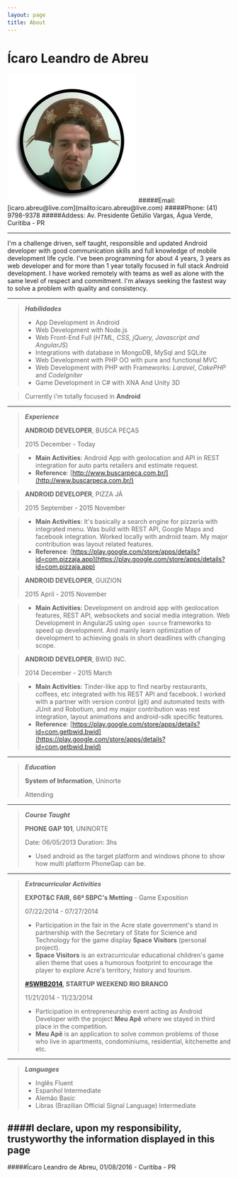 ```yaml
---
layout: page
title: About
---
```

Ícaro Leandro de Abreu
======
<img src="/images/its_a_me.png" alt="It's a me Ícaro!" style="margin-left:auto;margin-right:auto" />
#####Email: [icaro.abreu@live.com](mailto:icaro.abreu@live.com)
#####Phone: (41) 9798-9378
#####Addess: Av. Presidente Getúlio Vargas, Água Verde, Curitiba - PR

----------

I'm a challenge driven, self taught, responsible and updated Android developer with good communication skills and full knowledge of mobile development life cycle. I've been programming for about 4 years, 3 years as web developer and for more than 1 year totally focused in full stack Android development. I have worked remotely with teams as well as alone with the same level of respect and commitment. I'm always seeking the fastest way to solve a problem with quality and consistency.

----------

> ***Habilidades***
> 
> - App Development in Android
> - Web Development with Node.js 
> - Web Front-End Full (*HTML, CSS, jQuery, Javascript and AngularJS*)
> - Integrations with database in MongoDB, MySql and SQLite
> - Web Development with PHP OO with pure and functional MVC
> - Web Development with PHP with Frameworks: *Laravel*, *CakePHP* and *CodeIgniter*
> - Game Development in C# with XNA And Unity 3D


> Currently i'm totally focused in **Android**

----------

> ***Experience***
>
>**ANDROID DEVELOPER**, BUSCA PEÇAS
>
>2015 December - Today

> - **Main Activities**: Android App with geolocation and API in REST integration for auto parts retailers and estimate request.
> - **Reference**: [http://www.buscarpeca.com.br/](http://www.buscarpeca.com.br/)

>**ANDROID DEVELOPER**, PIZZA JÁ
>
>2015 September - 2015 November

> - **Main Activities**: It's basically a search engine for pizzeria with integrated menu. Was build with REST API, Google Maps and facebook integration. Worked locally with android team. My major contribution was layout related features.
> - **Reference**: [https://play.google.com/store/apps/details?id=com.pizzaja.app](https://play.google.com/store/apps/details?id=com.pizzaja.app)

>**ANDROID DEVELOPER**, GUIZION
>
>2015 April - 2015 November

> - **Main Activities**: Development on android app with geolocation features, REST API, websockets and social media integration. Web Development in AngularJS using `open source` frameworks to speed up development. And mainly learn optimization of development to achieving goals in short deadlines with changing scope.

>**ANDROID DEVELOPER**, BWID INC.
>
>2014 December - 2015 March

> - **Main Activities**: Tinder-like app to find nearby restaurants, coffees, etc integrated with his REST API and facebook. I worked with a partner with version control (git) and automated tests with JUnit and Robotium, and my major contribution was rest integration, layout animations and android-sdk specific features.  
> - **Reference**: [https://play.google.com/store/apps/details?id=com.getbwid.bwid](https://play.google.com/store/apps/details?id=com.getbwid.bwid)

----------

> ***Education***
> 
> **System of Information**, Uninorte
>
> Attending

----------

>***Course Taught***
>
>**PHONE GAP 101**, UNINORTE
>
> Date: 06/05/2013
> Duration: 3hs
>- Used android as the target platform and windows phone to show how multi platform PhoneGap can be.

----------

>***Extracurricular Activities***
>
>**EXPOT&C FAIR, 66ª SBPC's Metting** - Game Exposition
>
> 07/22/2014 - 07/27/2014 
>
> - Participation in the fair in the Acre state government's stand in partnership with the Secretary of State for Science and Technology for the game display **Space Visitors** (personal project). 
> - **Space Visitors** is an extracurricular educational children's game alien theme that uses a humorous footprint to encourage the player to explore Acre's territory, history and tourism.
>
>**[#SWRB2014](https://twitter.com/hashtag/swrb2014), STARTUP WEEKEND RIO BRANCO**
>
>11/21/2014 - 11/23/2014 
>
> - Participation in entrepreneurship event acting as Android Developer with the project **Meu Apê** where we stayed in third place in the competition. 
> - **Meu Apê** is an application to solve common problems of those who live in apartments, condominiums, residential, kitchenette and etc.


----------

> ***Languages***
>  
>  - Inglês Fluent
>  - Espanhol Intermediate
>  - Alemão Basic
>  - Libras (Brazilian Official Signal Language) Intermediate


####I declare, upon my responsibility, trustyworthy the information displayed in this page
----------
#####Ícaro Leandro de Abreu,
01/08/2016 - Curitiba - PR
